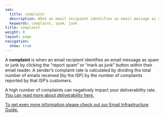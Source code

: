 ```yaml
---
seo:
  title: complaint
  description: When an email recipient identifies an email message as spam or junk by clicking the “report spam” or “mark as junk” button within their email reader.
  keywords: complaint, spam, junk
title: complaint
weight: 0
layout: page
navigation:
  show: true
---
```

A **complaint** is when an email recipient identifies an email message as spam or junk by clicking the “report spam” or “mark as junk” button within their email reader. A sender’s complaint rate is calculated by dividing the total number of emails received [by the ISP] by the number of complaints reported by that ISP’s customers.

A high number of complaints can negatively impact your deliverability rate. [You can read more about deliverability here.](https://sendgrid.com/docs/Glossary/email_deliverability.html)

[To get even more information please check out our Email Infrastructure Guide.](http://resources.sendgrid.com/email-infrastructure-guide/?mc=SendGrid%20Documentation)
